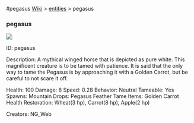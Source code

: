 #pegasus
<a href="/wiki.html">Wiki</a> > <a href="/posts/wiki/entities">entities</a> > <a>pegasus</a>
<div class="iteminfo">
<h3>pegasus</h3>
<img class="pixelimage" src="https://dragon-force-studio.com/images/EF_wiki/pegasus.png">

<a class="iteminfoitem">ID: pegasus</a></div>
Description:  A mythical winged horse that is depicted as pure white.  This magnificent creature is to be tamed with patience.  It is said that the only way to tame the Pegasus is by approaching it with a Golden Carrot, but be careful to not scare it off.

Health: 100 
Damage:  8
Speed:  0.28
Behavior:  Neutral
Tameable:  Yes
Spawns:  Mountain
Drops:  Pegasus Feather
Tame Items:  Golden Carrot
Health Restoration:  Wheat(3 hp), Carrot(8 hp), Apple(2 hp)

Creators:  NG_Web